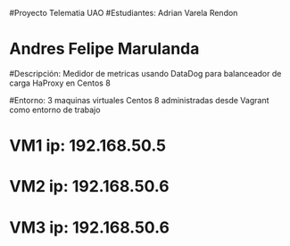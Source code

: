 #Proyecto Telematia UAO
#Estudiantes:    Adrian Varela Rendon
#                Andres Felipe Marulanda
                
#Descripción:    Medidor de metricas usando DataDog para  balanceador de carga HaProxy en Centos 8 

#Entorno: 3 maquinas virtuales Centos 8 administradas desde Vagrant como entorno de trabajo
#            VM1 ip: 192.168.50.5
#            VM2 ip: 192.168.50.6
#            VM3 ip: 192.168.50.6
